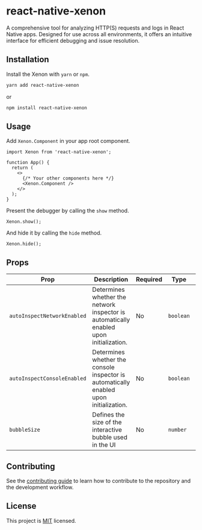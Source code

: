 # react-native-xenon

A comprehensive tool for analyzing HTTP(S) requests and logs in React Native apps. Designed for use across all environments, it offers an intuitive interface for efficient debugging and issue resolution.

## Installation

Install the Xenon with `yarn` or `npm`.

```sh
yarn add react-native-xenon
```

or

```sh
npm install react-native-xenon
```

## Usage

Add `Xenon.Component` in your app root component.

```tsx
import Xenon from 'react-native-xenon';

function App() {
  return (
    <>
      {/* Your other components here */}
      <Xenon.Component />
    </>
  );
}
```

Present the debugger by calling the `show` method.

```tsx
Xenon.show();
```

And hide it by calling the `hide` method.

```tsx
Xenon.hide();
```

## Props

| **Prop**                    | **Description**                                                                        | **Required** | **Type**  | **Default** |
| --------------------------- | -------------------------------------------------------------------------------------- | ------------ | --------- | ----------- |
| `autoInspectNetworkEnabled` | Determines whether the network inspector is automatically enabled upon initialization. | No           | `boolean` | `true`      |
| `autoInspectConsoleEnabled` | Determines whether the console inspector is automatically enabled upon initialization. | No           | `boolean` | `true`      |
| `bubbleSize`                | Defines the size of the interactive bubble used in the UI                              | No           | `number`  | `40`        |

## Contributing

See the [contributing guide](CONTRIBUTING.md) to learn how to contribute to the repository and the development workflow.

## License

This project is [MIT](./LICENSE) licensed.
